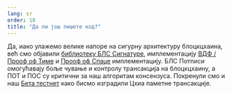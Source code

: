 ```yaml
---
lang: sr
order: 18
title: "Да ли још пишете код?"
---
```


Да, иако улажемо велике напоре на сигурну архитектуру блоцкцхаина, већ смо објавили [библиотеку БЛС Сигнатуре](https://github.com/Chia-Network/bls-signatures), имплементацију [ВДФ / Прооф оф Тиме](https://github.com/Chia-Network/vdf-competition) и [Прооф оф Спаце](https://github.com/Chia-Network/proofofspace) имплементацију. БЛС Потписи омогућавају боље чување и контролу трансакција на блоцкцхаину, а ПОТ и ПОС су критични за наш алгоритам консензуса. Покренули смо и наш [Бета тестнет](https://github.com/Chia-Network/chia-blockchain) како бисмо изградили Цхиа паметне трансакције.
